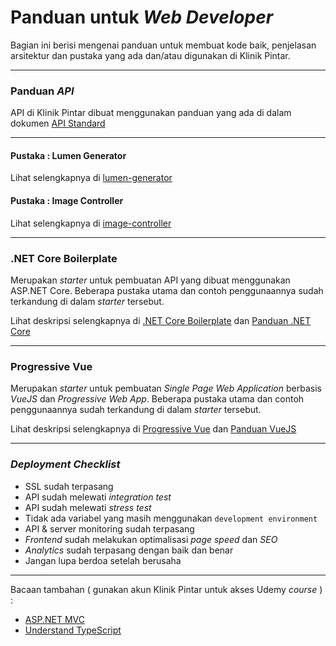 # Panduan untuk *Web Developer*
Bagian ini berisi mengenai panduan untuk membuat kode baik, penjelasan arsitektur dan pustaka yang ada dan/atau digunakan di Klinik Pintar.

---

### Panduan *API*

API di Klinik Pintar dibuat menggunakan panduan yang ada di dalam dokumen [API Standard](https://github.com/medigoid/tech-handbook/blob/develop/api-standard.md)

---
#### Pustaka : Lumen Generator
Lihat selengkapnya di [lumen-generator](https://github.com/medigoid/lumen-generator)
#### Pustaka : Image Controller
Lihat selengkapnya di [image-controller](https://github.com/medigoid/image-controller)

---
### .NET Core Boilerplate

Merupakan *starter* untuk pembuatan API yang dibuat menggunakan ASP.NET Core. Beberapa pustaka utama dan contoh penggunaannya sudah terkandung di dalam *starter* tersebut.

Lihat deskripsi selengkapnya di [.NET Core Boilerplate](https://github.com/medigoid/boilerplate) dan [Panduan .NET Core](http://medigo.id/career/)

---
### Progressive Vue

Merupakan *starter* untuk pembuatan *Single Page Web Application* berbasis *VueJS* dan *Progressive Web App*. Beberapa pustaka utama dan contoh penggunaannya sudah terkandung di dalam *starter* tersebut.

Lihat deskripsi selengkapnya di [Progressive Vue](https://github.com/medigoid/progressive-vue) dan [Panduan VueJS](http://medigo.id/career/)

---
### *Deployment Checklist*

- SSL sudah terpasang
- API sudah melewati *integration test*
- API sudah melewati *stress test*
- Tidak ada variabel yang masih menggunakan `development environment`
- API & server monitoring sudah terpasang
- *Frontend* sudah melakukan optimalisasi *page speed* dan *SEO*
- *Analytics* sudah terpasang dengan baik dan benar
- Jangan lupa berdoa setelah berusaha

---
Bacaan tambahan ( gunakan akun Klinik Pintar untuk akses Udemy *course* ) :

- [ASP.NET MVC](https://www.udemy.com/the-complete-aspnet-mvc-5-course/learn/v4/overview)
- [Understand TypeScript](https://www.udemy.com/understanding-typescript/learn/v4/overview)